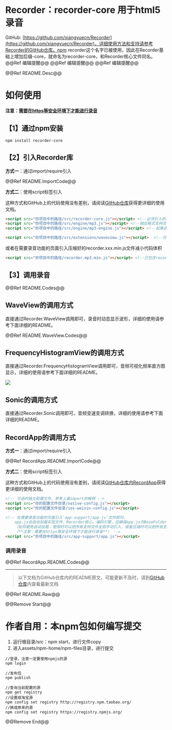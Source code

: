 # Recorder：recorder-core 用于html5录音

GitHub: [https://github.com/xiangyuecn/Recorder](https://github.com/xiangyuecn/Recorder)，详细使用方法和支持请参考Recorder的GitHub仓库。npm recorder这个名字已被使用，因此在Recorder基础上增加后缀-core，就命名为recorder-core，和Recorder核心文件同名。                                  @@Ref 编辑提醒@@                                  @@Ref 编辑提醒@@                   @@Ref 编辑提醒@@

@@Ref README.Desc@@


# 如何使用

**注意：[需要在https等安全环境下才能进行录音](https://developer.mozilla.org/en-US/docs/Web/API/MediaDevices/getUserMedia#Privacy_and_security)**

## 【1】通过npm安装
```
npm install recorder-core
```

## 【2】引入Recorder库
**方式一**：通过import/require引入

@@Ref README.ImportCode@@

**方式二**：使用script标签引入

这种方式和GitHub上的代码使用没有差别，请阅读[GitHub仓库](https://github.com/xiangyuecn/Recorder)获得更详细的使用文档。
``` html
<script src="你项目中的路径/src/recorder-core.js"></script> <!--必须引入的录音核心-->
<script src="你项目中的路径/src/engine/mp3.js"></script> <!--相应格式支持文件-->
<script src="你项目中的路径/src/engine/mp3-engine.js"></script> <!--如果此格式有额外的编码引擎的话，也要加上-->

<script src="你项目中的路径/src/extensions/waveview.js"></script>  <!--可选的扩展支持项-->
```

或者在需要录音功能的页面引入压缩好的recorder.xxx.min.js文件减小代码体积
``` html
<script src="你项目中的路径/recorder.mp3.min.js"></script> <!--已包含recorder-core和mp3格式支持-->
```

## 【3】调用录音
@@Ref README.Codes@@


## WaveView的调用方式
直接通过Recorder.WaveView调用即可，录音时动态显示波形，详细的使用请参考下面详细的README。

@@Ref README.WaveView.Codes@@


## FrequencyHistogramView的调用方式
直接通过Recorder.FrequencyHistogramView调用即可，音频可视化频率直方图显示，详细的使用请参考下面详细的README。

![](https://gitee.com/xiangyuecn/Recorder/raw/master/assets/use_histogram.png)


## Sonic的调用方式
直接通过Recorder.Sonic调用即可，音频变速变调转换，详细的使用请参考下面详细的README。


## RecordApp的调用方式
**方式一**：通过import/require引入

@@Ref RecordApp.README.ImportCode@@

**方式二**：使用script标签引入

这种方式和GitHub上的代码使用没有差别，请阅读[GitHub仓库内RecordApp](https://github.com/xiangyuecn/Recorder/tree/master/app-support-sample)获得更详细的使用文档。
``` html
<!-- 可选的独立配置文件，参考上面import的解释 -->
<script src="你的配置文件目录/native-config.js"></script>
<script src="你的配置文件目录/ios-weixin-config.js"></script>

<!-- 在需要录音功能的页面引入`app-support/app.js`文件即可。
    app.js会自动加载实现文件、Recorder核心、编码引擎，应确保app.js内BaseFolder目录的正确性(参阅RecordAppBaseFolder)。
    （如何避免自动加载：使用时可以把所有支持文件全部手动引入，或者压缩时可以把所有支持文件压缩到一起，会检测到组件已加载，就不会再进行自动加载；会自动默认加载哪些文件，请查阅app.js内所有Platform的paths配置）
    （**注意：需要在https等安全环境下才能进行录音**） -->
<script src="你项目中的路径/src/app-support/app.js"></script>
```

### 调用录音
@@Ref RecordApp.README.Codes@@


--------
> 以下文档为GitHub仓库内的README原文，可能更新不及时，请到[GitHub仓库](https://github.com/xiangyuecn/Recorder)内查看最新文档

@@Ref README.Raw@@


@@Remove Start@@
# 作者自用：本npm包如何编写提交

1. 运行根目录/src：npm start，进行文件copy
2. 进入assets/npm-home/npm-files目录，进行提交

```
//登录，注意一定要使用npmjs的源
npm login

//发布包
npm publish

//查询当前配置的源
npm get registry
//设置成淘宝源
npm config set registry http://registry.npm.taobao.org/
//换成原来的源
npm config set registry https://registry.npmjs.org/
```
@@Remove End@@
